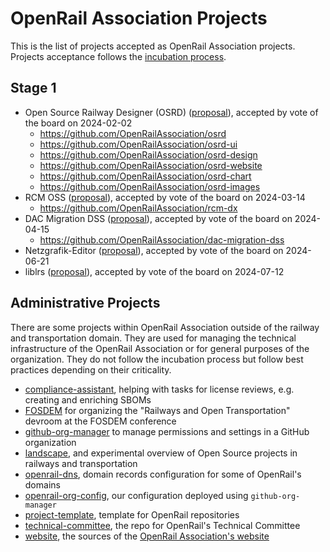 # OpenRail Association Projects

This is the list of projects accepted as OpenRail Association projects. Projects acceptance follows the [incubation process](incubation-process.md).

## Stage 1

* Open Source Railway Designer (OSRD) ([proposal](https://github.com/OpenRailAssociation/technical-committee/blob/main/project-proposals/stage-1/osrd.md)), accepted by vote of the board on 2024-02-02
  * https://github.com/OpenRailAssociation/osrd
  * https://github.com/OpenRailAssociation/osrd-ui
  * https://github.com/OpenRailAssociation/osrd-design
  * https://github.com/OpenRailAssociation/osrd-website
  * https://github.com/OpenRailAssociation/osrd-chart
  * https://github.com/OpenRailAssociation/osrd-images
* RCM OSS ([proposal](https://github.com/OpenRailAssociation/technical-committee/blob/main/project-proposals/stage-1/RCM%20OSS.md)), accepted by vote of the board on 2024-03-14
  * https://github.com/OpenRailAssociation/rcm-dx
* DAC Migration DSS ([proposal](https://github.com/OpenRailAssociation/technical-committee/blob/main/project-proposals/stage-1/dac-migration-dss.md)), accepted by vote of the board on 2024-04-15
  * https://github.com/OpenRailAssociation/dac-migration-dss
* Netzgrafik-Editor ([proposal](https://github.com/OpenRailAssociation/technical-committee/blob/main/project-proposals/stage-1/NGE.md)), accepted by vote of the board on 2024-06-21
* liblrs ([proposal](https://github.com/OpenRailAssociation/technical-committee/blob/main/project-proposals/stage-1/liblrs.md)), accepted by vote of the board on 2024-07-12

## Administrative Projects

There are some projects within OpenRail Association outside of the railway and transportation domain. They are used for managing the technical infrastructure of the OpenRail Association or for general purposes of the organization. They do not follow the incubation process but follow best practices depending on their criticality.

* [compliance-assistant](https://github.com/OpenRailAssociation/compliance-assistant), helping with tasks for license reviews, e.g. creating and enriching SBOMs
* [FOSDEM](https://github.com/OpenRailAssociation/FOSDEM) for organizing the "Railways and Open Transportation" devroom at the FOSDEM conference
* [github-org-manager](https://github.com/OpenRailAssociation/github-org-manager) to manage permissions and settings in a GitHub organization
* [landscape](https://github.com/OpenRailAssociation/landscape), and experimental overview of Open Source projects in railways and transportation
* [openrail-dns](https://github.com/OpenRailAssociation/openrail-dns), domain records configuration for some of OpenRail's domains
* [openrail-org-config](https://github.com/OpenRailAssociation/openrail-org-config), our configuration deployed using `github-org-manager`
* [project-template](https://github.com/OpenRailAssociation/project-template), template for OpenRail repositories
* [technical-committee](https://github.com/OpenRailAssociation/technical-committee), the repo for OpenRail's Technical Committee
* [website](https://github.com/OpenRailAssociation/website), the sources of the [OpenRail Association's website](https://openrailassociation.org)
